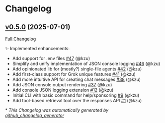 # Changelog

## [v0.5.0](https://github.com/devlooped/Extensions.AI/tree/v0.5.0) (2025-07-01)

[Full Changelog](https://github.com/devlooped/Extensions.AI/compare/21a457cb50d98c69eda4e62bad971e766f2ec2b6...v0.5.0)

:sparkles: Implemented enhancements:

- Add support for .env files [\#47](https://github.com/devlooped/Extensions.AI/pull/47) (@kzu)
- Simplify and unify implementation of JSON console logging [\#46](https://github.com/devlooped/Extensions.AI/pull/46) (@kzu)
- Add opinionated lib for \(mostly?\) single-file agents [\#42](https://github.com/devlooped/Extensions.AI/pull/42) (@kzu)
- Add first-class support for Grok unique features [\#41](https://github.com/devlooped/Extensions.AI/pull/41) (@kzu)
- Add more intuitive API for creating chat messages [\#38](https://github.com/devlooped/Extensions.AI/pull/38) (@kzu)
- Add JSON console output rendering [\#37](https://github.com/devlooped/Extensions.AI/pull/37) (@kzu)
- Add console JSON logging extension [\#12](https://github.com/devlooped/Extensions.AI/pull/12) (@kzu)
- Initial CLI with basic command for help/sponsoring [\#9](https://github.com/devlooped/Extensions.AI/pull/9) (@kzu)
- Add tool-based retrieval tool over the responses API [\#1](https://github.com/devlooped/Extensions.AI/pull/1) (@kzu)



\* *This Changelog was automatically generated by [github_changelog_generator](https://github.com/github-changelog-generator/github-changelog-generator)*
